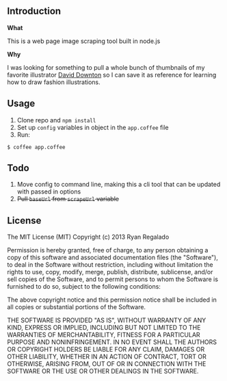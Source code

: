 ## Introduction

**What**

This is a web page image scraping tool built in node.js

**Why**

I was looking for something to pull a whole bunch of thumbnails of my favorite illustrator [David Downton](http://www.daviddownton.com/latest-news.html) so I can save it as reference for learning how to draw fashion illustrations. 


## Usage

1. Clone repo and `npm install`
2. Set up `config` variables in object in the `app.coffee` file
3. Run:

```
$ coffee app.coffee
```

## Todo

1. Move config to command line, making this a cli tool that can be updated with passed in options
2. ~~Pull `baseUrl` from `scrapeUrl` variable~~


## License

The MIT License (MIT)
Copyright (c) 2013 Ryan Regalado

Permission is hereby granted, free of charge, to any person obtaining a copy of this software and associated documentation files (the "Software"), to deal in the Software without restriction, including without limitation the rights to use, copy, modify, merge, publish, distribute, sublicense, and/or sell copies of the Software, and to permit persons to whom the Software is furnished to do so, subject to the following conditions:

The above copyright notice and this permission notice shall be included in all copies or substantial portions of the Software.

THE SOFTWARE IS PROVIDED "AS IS", WITHOUT WARRANTY OF ANY KIND, EXPRESS OR IMPLIED, INCLUDING BUT NOT LIMITED TO THE WARRANTIES OF MERCHANTABILITY, FITNESS FOR A PARTICULAR PURPOSE AND NONINFRINGEMENT. IN NO EVENT SHALL THE AUTHORS OR COPYRIGHT HOLDERS BE LIABLE FOR ANY CLAIM, DAMAGES OR OTHER LIABILITY, WHETHER IN AN ACTION OF CONTRACT, TORT OR OTHERWISE, ARISING FROM, OUT OF OR IN CONNECTION WITH THE SOFTWARE OR THE USE OR OTHER DEALINGS IN THE SOFTWARE.
